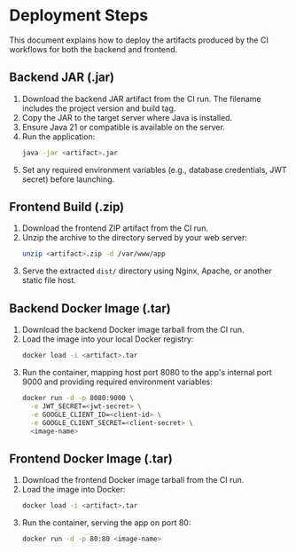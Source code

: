 # Deployment Steps

This document explains how to deploy the artifacts produced by the CI workflows for both the backend and frontend.

## Backend JAR (.jar)
1. Download the backend JAR artifact from the CI run. The filename includes the project version and build tag.
2. Copy the JAR to the target server where Java is installed.
3. Ensure Java 21 or compatible is available on the server.
4. Run the application:
   ```bash
   java -jar <artifact>.jar
   ```
5. Set any required environment variables (e.g., database credentials, JWT secret) before launching.

## Frontend Build (.zip)
1. Download the frontend ZIP artifact from the CI run.
2. Unzip the archive to the directory served by your web server:
   ```bash
   unzip <artifact>.zip -d /var/www/app
   ```
3. Serve the extracted `dist/` directory using Nginx, Apache, or another static file host.

## Backend Docker Image (.tar)
1. Download the backend Docker image tarball from the CI run.
2. Load the image into your local Docker registry:
   ```bash
   docker load -i <artifact>.tar
   ```
3. Run the container, mapping host port 8080 to the app's internal port 9000 and providing required environment variables:
   ```bash
   docker run -d -p 8080:9000 \
     -e JWT_SECRET=<jwt-secret> \
     -e GOOGLE_CLIENT_ID=<client-id> \
     -e GOOGLE_CLIENT_SECRET=<client-secret> \
     <image-name>
   ```

## Frontend Docker Image (.tar)
1. Download the frontend Docker image tarball from the CI run.
2. Load the image into Docker:
   ```bash
   docker load -i <artifact>.tar
   ```
3. Run the container, serving the app on port 80:
   ```bash
   docker run -d -p 80:80 <image-name>
   ```
